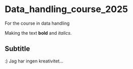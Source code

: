 # Data_handling_course_2025
For the course in data handling 

Making the text **bold** and *italics*. 

## Subtitle
:) 
Jag har ingen kreativitet...

